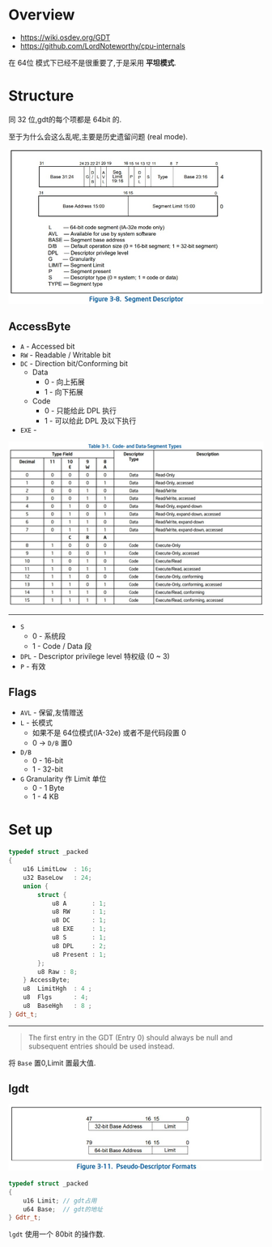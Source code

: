 # Overview

- https://wiki.osdev.org/GDT
- https://github.com/LordNoteworthy/cpu-internals

在 64位 模式下已经不是很重要了,于是采用 **平坦模式**.

# Structure

同 32 位,gdt的每个项都是 64bit 的.

至于为什么会这么乱呢,主要是历史遗留问题 (real mode).

![./Images/GdtStruct.jpeg](./Images/GdtStruct.jpeg)

## AccessByte

- `A` - Accessed bit
- `RW` - Readable / Writable bit
- `DC` - Direction bit/Conforming bit
  - Data
    - 0 - 向上拓展
    - 1 - 向下拓展
  - Code
    - 0 - 只能给此 DPL 执行
    - 1 - 可以给此 DPL 及以下执行
- `EXE` -

![./Images/Type.jpeg](./Images/Type.jpeg)

---

- `S`
  - 0 - 系统段
  - 1 - Code / Data 段
- `DPL` - Descriptor privilege level 特权级 (0 ~ 3)
- `P` - 有效

## Flags

- `AVL` - 保留,友情赠送
- `L` - 长模式
  - 如果不是 64位模式(IA-32e) 或者不是代码段置 0
  - 0 -> `D/B` 置0
- `D/B`
  - 0 - 16-bit
  - 1 - 32-bit
- `G` Granularity 作 Limit 单位
  - 0 - 1 Byte
  - 1 - 4 KB

# Set up

```c++
typedef struct _packed
{
    u16 LimitLow  : 16;
    u32 BaseLow   : 24;
    union {
        struct {
            u8 A       : 1;
            u8 RW      : 1;
            u8 DC      : 1;
            u8 EXE     : 1;
            u8 S       : 1;
            u8 DPL     : 2;
            u8 Present : 1;
        };
        u8 Raw : 8;
    } AccessByte;
    u8  LimitHgh  : 4 ;
    u8  Flgs      : 4;
    u8  BaseHgh   : 8 ;
} Gdt_t;
```

---

> The first entry in the GDT (Entry 0) should always be null and subsequent entries should be used instead.

将 `Base` 置0,Limit 置最大值.

## lgdt

![./Images/Gdtr.jpeg](./Images/Gdtr.jpeg)

```c++
typedef struct _packed
{
    u16 Limit; // gdt占用
    u64 Base;  // gdt的地址
} Gdtr_t;
```

`lgdt` 使用一个 80bit 的操作数.

